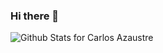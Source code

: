 ### Hi there 👋

![Github Stats for Carlos Azaustre](https://github-readme-stats.vercel.app/api?username=jose-mha&show_icons=true&hide_border=true&title_color=ffb300&icon_color=ffb300&bg_color=dddddd)
